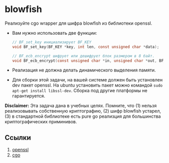 # blowfish

Реализуйте cgo wrapper для шифра blowfish из библиотеки openssl.

- Вам нужно использовать две функции:

    ```c
    // BF_set_key инициализирует BF_KEY
    void BF_set_key(BF_KEY *key, int len, const unsigned char *data);

    // BF_ecb_encrypt шифрует или дешифрует блок размером в 8 байт.
    void BF_ecb_encrypt(const unsigned char *in, unsigned char *out, BF_KEY *key, int enc);
    ```

- Реализация не должна делать динамического выделения памяти.
- Для сборки этой задачи, на вашей системе должен быть установлен dev пакет openssl. На ubuntu установить пакет можно командой `sudo apt-get install libssl-dev`. Сборка под другие платформы не гарантируется.

**Disclaimer:** Эта задача дана в учебных целях. Помните, что (1) нельзя реализовывать собственную криптографию, (2) шифр blowfish устарел, (3) в стандартной библиотеке есть pure go реализция для большинства криптографических приминивов.

## Ссылки

1. [openssl](https://www.openssl.org/docs/man1.0.2/man3/blowfish.html)
2. [cgo](https://golang.org/cmd/cgo/)
